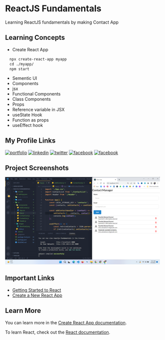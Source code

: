 # ReactJS Fundamentals

Learning ReactJS fundamentals by making Contact App

## Learning Concepts

- Create React App

```
  npx create-react-app myapp
  cd ./myapp/
  npm start
```

- Sementic UI
- Components
- jsx
- Functional Components
- Class Components
- Props
- Reference variable in JSX
- useState Hook
- Function as props
- useEffect hook

## My Profile Links

[![portfolio](https://img.shields.io/badge/portfolio-000?style=for-the-badge&logo=ko-fi&logoColor=white)](https://tawhidkomol.github.io/Portfolio/index.html)
[![linkedin](https://img.shields.io/badge/linkedin-0A66C2?style=for-the-badge&logo=linkedin&logoColor=white)](https://www.linkedin.com/in/tawhid-komol-88a43b1a0//)
[![twitter](https://img.shields.io/badge/twitter-1DA1F2?style=for-the-badge&logo=twitter&logoColor=white)](https://twitter.com/TawhidKomol/)
[![facebook](https://img.shields.io/badge/facebook-1DA1F2?style=for-the-badge&logo=facebook&logoColor=white)](https://www.facebook.com/towhid.komol/)
[![facebook](https://img.shields.io/badge/instagram-1DA1F2?style=for-the-badge&logo=instagram&logoColor=white)](https://www.instagram.com/towhid_komol/)

## Project Screenshots

![App Screenshot](https://github.com/TawhidKomol/ReactJS-Basics/blob/main/reactjs-fundamentals/src/images/Screenshot%202022-05-09%20093326.png?raw=true)

## Important Links

- [Getting Started to React](https://reactjs.org/docs/getting-started.html)
- [Create a New React App](https://reactjs.org/docs/create-a-new-react-app.html)

## Learn More

You can learn more in the [Create React App documentation](https://facebook.github.io/create-react-app/docs/getting-started).

To learn React, check out the [React documentation](https://reactjs.org/).
